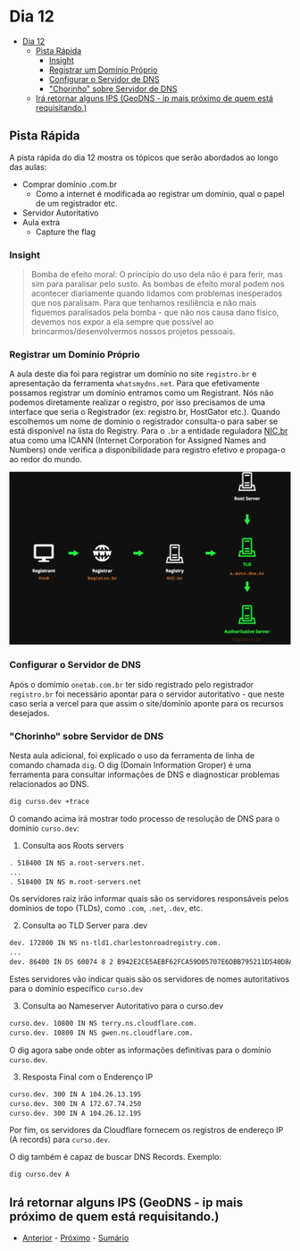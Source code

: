 # Dia 12

- [Dia 12](#dia-12)
  - [Pista Rápida](#pista-rápida)
    - [Insight](#insight)
    - [Registrar um Domínio Próprio](#registrar-um-domínio-próprio)
    - [Configurar o Servidor de DNS](#configurar-o-servidor-de-dns)
    - ["Chorinho" sobre Servidor de DNS](#chorinho-sobre-servidor-de-dns)
  - [Irá retornar alguns IPS (GeoDNS - ip mais próximo de quem está requisitando.)](#irá-retornar-alguns-ips-geodns---ip-mais-próximo-de-quem-está-requisitando)


## Pista Rápida

A pista rápida do dia 12 mostra os tópicos que serão abordados ao longo das aulas:

- Comprar domínio .com.br
  - Como a internet é modificada ao registrar um domínio, qual o papel de um registrador etc.
- Servidor Autoritativo
- Aula extra
  - Capture the flag

### Insight 

> Bomba de efeito moral: O princípio do uso dela não é para ferir, mas sim para paralisar pelo susto.
> As bombas de efeito moral podem nos acontecer diariamente quando lidamos com problemas inesperados que nos paralisam. 
> Para que tenhamos resiliência e não mais fiquemos paralisados pela bomba - que não nos causa dano físico, devemos nos expor a ela 
> sempre que possível ao brincarmos/desenvolvermos nossos projetos pessoais.

### Registrar um Domínio Próprio

A aula deste dia foi para registrar um domínio no site `registro.br` e apresentação da ferramenta `whatsmydns.net`.
Para que efetivamente possamos registrar um domínio entramos como um Registrant. Nós não podemos diretamente realizar o registro, por isso precisamos de uma interface que seria o Registrador (ex: registro.br, HostGator etc.).
Quando escolhemos um nome de domínio o registrador consulta-o para saber se está disponível na lista do Registry. 
Para o `.br` a entidade reguladora [NIC.br](https://nic.br) atua como uma ICANN (Internet Corporation for Assigned Names and Numbers) onde verifica a disponibilidade para registro efetivo e propaga-o ao redor do mundo.

![Alt text](/curso.dev/assets/fluxo_registro_dns.png)

### Configurar o Servidor de DNS

Após o domímio `onetab.com.br` ter sido registrado pelo registrador `registro.br` foi necessário apontar para o servidor
autoritativo - que neste caso seria a vercel para que assim o site/domínio aponte para os recursos desejados.

### "Chorinho" sobre Servidor de DNS

Nesta aula adicional, foi explicado o uso da ferramenta de linha de comando chamada `dig`. O dig (Domain Information Groper) é uma 
ferramenta para consultar informações de DNS e diagnosticar problemas relacionados ao DNS.

```bash
dig curso.dev +trace
```
O comando acima irá mostrar todo processo de resolução de DNS para o domínio `curso.dev`:

1. Consulta aos Roots servers

```bash
. 518400 IN NS a.root-servers.net.
...
. 518400 IN NS m.root-servers.net
```
Os servidores raiz irão informar quais são os servidores responsáveis pelos domínios de topo (TLDs), como `.com`, `.net`,
`.dev`, etc.

2. Consulta ao TLD Server para .dev

```bash
dev. 172800 IN NS ns-tld1.charlestonroadregistry.com.
...
dev. 86400 IN DS 60074 8 2 B942E2CE5AEBF62FCA59D05707E6DBB795211D540D8ADBA02E9E89E8 33424785
```
Estes servidores vão indicar quais são os servidores de nomes autoritativos para o domínio específico `curso.dev`

3. Consulta ao Nameserver Autoritativo para o curso.dev

```bash
curso.dev. 10800 IN NS terry.ns.cloudflare.com.
curso.dev. 10800 IN NS gwen.ns.cloudflare.com.
```
O dig agora sabe onde obter as informações definitivas para o domínio `curso.dev`.

3. Resposta Final com o Enderenço IP

```bash
curso.dev. 300 IN A 104.26.13.195
curso.dev. 300 IN A 172.67.74.250
curso.dev. 300 IN A 104.26.12.195
```
Por fim, os servidores da Cloudflare fornecem os registros de endereço IP (A records) para `curso.dev`.

O dig também é capaz de buscar DNS Records. Exemplo:

```bash
dig curso.dev A
```
Irá retornar alguns IPS (GeoDNS - ip mais próximo de quem está requisitando.)  
--- 
- [Anterior](/curso.dev/dias/dia11.md) - [Próximo](/curso.dev/dias/dia13.md) - [Sumário](../readme.md)
